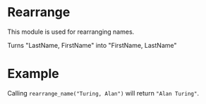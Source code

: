 Rearrange
======

This module is used for rearranging names.

Turns "LastName, FirstName" into "FirstName, LastName"

# Example

Calling `rearrange_name("Turing, Alan")` will return `"Alan Turing"`.
